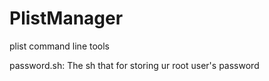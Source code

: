 PlistManager
============

plist command line tools

password.sh: The sh that for storing ur root user's password